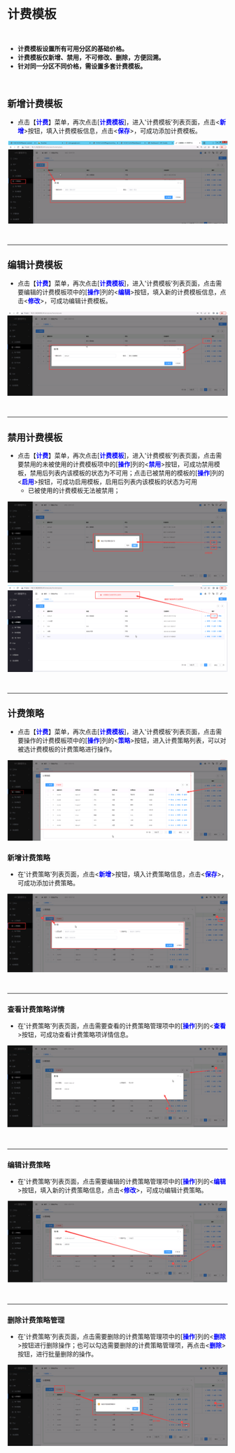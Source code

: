 计费模板
======================
&emsp;

+ **计费模板设置所有可用分区的基础价格。**
+ **计费模板仅新增、禁用，不可修改、删除，方便回溯。**
+ **针对同一分区不同价格，需设置多套计费模板。**

&emsp;

## 新增计费模板 ##
* 点击【**<font color=blue>计费</font>**】菜单，再次点击[**<font color=blue>计费模板</font>**]，进入'计费模板'列表页面，点击<**<font color=blue>新增</font>**>按钮，填入计费模板信息，点击<**<font color=blue>保存</font>**>，可成功添加计费模板。


![新增计费模板](../_static/img/charging/billingTemplate/addCharging.png)


&emsp;


----------------------------------------------------------------------------------------------------------------------------------

## 编辑计费模板 ##

* 点击【**<font color=blue>计费</font>**】菜单，再次点击[**<font color=blue>计费模板</font>**]，进入'计费模板'列表页面，点击需要编辑的计费模板项中的[**<font color=blue>操作</font>**]列的<**<font color=blue>编辑</font>**>按钮，填入新的计费模板信息，点击<**<font color=blue>修改</font>**>，可成功编辑计费模板。


![编辑计费模板](../_static/img/charging/billingTemplate/editCharging.png)


&emsp;

----------------------------------------------------------------------------------------------------------------------------------

## 禁用计费模板 ##

* 点击【**<font color=blue>计费</font>**】菜单，再次点击[**<font color=blue>计费模板</font>**]，进入'计费模板'列表页面，点击需要禁用的未被使用的计费模板项中的[**<font color=blue>操作</font>**]列的<**<font color=blue>禁用</font>**>按钮，可成功禁用模板，禁用后列表内该模板的状态为不可用；点击已被禁用的模板的[**<font color=blue>操作</font>**]列的<**<font color=blue>启用</font>**>按钮，可成功启用模板，启用后列表内该模板的状态为可用
    * 已被使用的计费模板无法被禁用；

![禁用/启用计费模板](../_static/img/charging/billingTemplate/banOrPass.png)
![已被使用的计费模板](../_static/img/charging/billingTemplate/banFail.png)

&emsp;


----------------------------------------------------------------------------------------------------------------------------------
## 计费策略 ##

* 点击【**<font color=blue>计费</font>**】菜单，再次点击[**<font color=blue>计费模板</font>**]，进入'计费模板'列表页面，点击需要操作的计费模板项中的[**<font color=blue>操作</font>**]列的<**<font color=blue>策略</font>**>按钮，进入计费策略列表，可以对被选计费模板的计费策略进行操作。

![计费策略](../_static/img/charging/billingTemplate/chargingStrategy.png)



### 新增计费策略 ###
* 在'计费策略'列表页面，点击<**<font color=blue>新增</font>**>按钮，填入计费策略信息，点击<**<font color=blue>保存</font>**>，可成功添加计费策略。


![新增计费策略](../_static/img/charging/billingTemplate/addStrategy.png)

&emsp;

----------------------------------------------------------------------------------------------------------------------------------
### 查看计费策略详情 ###

* 在'计费策略'列表页面，点击需要查看的计费策略管理项中的[**<font color=blue>操作</font>**]列的<**<font color=blue>查看</font>**>按钮，可成功查看计费策略项详情信息。

![查看计费策略详情](../_static/img/charging/billingTemplate/strategyDetail.png)


&emsp;

----------------------------------------------------------------------------------------------------------------------------------

### 编辑计费策略 ###

* 在'计费策略'列表页面，点击需要编辑的计费策略管理项中的[**<font color=blue>操作</font>**]列的<**<font color=blue>编辑</font>**>按钮，填入新的计费策略信息，点击<**<font color=blue>修改</font>**>，可成功编辑计费策略。


![编辑计费策略](../_static/img/charging/billingTemplate/editStrategy.png)


&emsp;

----------------------------------------------------------------------------------------------------------------------------------

### 删除计费策略管理 ###

* 在'计费策略'列表页面，点击需要删除的计费策略管理项中的[**<font color=blue>操作</font>**]列的<**<font color=blue>删除</font>**>按钮进行删除操作；也可以勾选需要删除的计费策略管理项，再点击<**<font color=blue>删除</font>**>按钮，进行批量删除的操作。


![删除计费策略](../_static/img/charging/billingTemplate/deleteStrategy.png)


&emsp;


